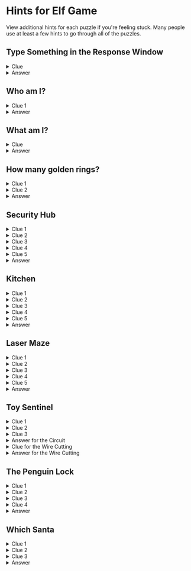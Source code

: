 # Hints for Elf Game

View additional hints for each puzzle if you're feeling stuck. Many people use at least a few hints to go through all of the puzzles.

## Type Something in the Response Window

<details><summary>Clue</summary>
<p>

The word "something" is bolded.

</p>
</details>

<details><summary>Answer</summary>
<p>

Literally type the word "something" and click Submit.

</p>
</details>

## Who am I?

<details><summary>Clue 1</summary>
<p>

The character described comes from a famous Christmas song that was introduced in 1950. The song was then adapted into a Christmas special on TV named after the character.

</p>
</details>

<details><summary>Answer</summary>
<p>

The character is Frosty the Snowman.

</p>
</details>

## What am I?

<details><summary>Clue</summary>
<p>

Think of an edible holiday "house" that often has gumdrops on the roof.

</p>
</details>
 
<details><summary>Answer</summary>
<p>

The answer is a gingerbread house.

</p>
</details>

## How many golden rings?

<details><summary>Clue 1</summary>
<p>

The dates given are the twelve days of Christmas. The question is based off the song, "The Twelve Days of Christmas." 
 
</p>
</details>

<details><summary>Clue 2</summary>
<p>

On the fifth day of Christmas, the true love gifts five golden rings. The song then continues on through days six through day twelve, and on each day, the true love continues to gift five golden rings.

</p>
</details>

<details><summary>Answer</summary>
<p>

From the 5th to the 12th days of Christmas (8 days in total), the true love gifts 5 rings on each day. The total is 8 x 5 = 40 golden rings.

</p>
</details>
 
 ## Security Hub
 
<details><summary>Clue 1</summary>
<p>

Look at main line B. There are 6 lines exiting it (3 towards the top and 3 towards the right), which means it must be the main line for the Pole Exterior, the only area with 6 cameras.

</p>
</details>

<details><summary>Clue 2</summary>
<p>

Look at the two pipes towards the top of the image that are connected by a differently colored line. Use the second note: this is how the elves connected the dormitories to the kitchen. Since the Dormitories only has 3 cameras, the branched line on the left with 4 lines cannot be for the Dormitories. So, the one on the left must be for the Kitchen, and the one on the right must be for the Dormitories.

</p>
</details>

<details><summary>Clue 3</summary>
<p>

Look at main lines A and F. They both go into a grey box, and one of the lines exiting the box is for the Dormitories. So, either A or F is the main line for the Dormitories.

The Dormitories has 3 cameras. If main line A was for the Dormitories, all 3 lines exiting would have to be from A, which means that F ends in the grey box. However, it is not possible for a line to end in a grey box. Therefore, the main line F must be the Dormitories.
 
The main line F already has 1 line branching off of it before the grey box, so to be the Dormitories with 3 cameras, F must also branch into 2 lines exiting the grey box. This means that A has one exiting line, so A has 1 camera.
 
Consequently, F is the Dormitories and A is the Sleigh Hangar.

</p>
</details>

<details><summary>Clue 4</summary>
<p>

Look at main lines C, D, and E which all feed into the other grey box. There are 3 lines exiting the grey box. Since no line can end in the box, each line exiting must belong to one main line.
 
The 4 branches at the top go to the Kitchen, from Clue 2. Since the Kitchen has 5 cameras, the main line must provide 1 extra branch to get to 5. Before the grey box, C has 0 branches, D has 1 branch, and E has 2 branches. So, D must be for the Kitchen.

</p>
</details>

<details><summary>Clue 5</summary>
<p>

That leaves main lines C and E. By deciding which of the remaining two exiting lines belong to C and D, you can pair them up to main lines that branch to 3 and 4 cameras or main lines that branch to 5 and 2 cameras.
 
Since only the Stables (3 cameras) and Toy Workshop (4 cameras) are left, main line C must branch to 3 cameras and E must branch to 4 cameras.

</p>
</details>

<details><summary>Answer</summary>
<p>

The answer is AFCEDB.
 
Sleigh Hangar: A<br>
Dormitories: F<br>
Stables: C<br>
Toy Workshop: E<br>
Kitchen: D<br>
Pole Exterior: B<br>

</p>
</details>


## Kitchen

<details><summary>Clue 1</summary>
<p>

Start with the materials in the journal, the Christmas tree drawing with a message on it and the alphabet. The message is encoded by the drawing - can you figure out how?

</p>
</details>

<details><summary>Clue 2</summary>
<p>

Notice that the number of ornaments on the tree and the number of letters in the message are the same.

</p>
</details>

<details><summary>Clue 3</summary>
<p>

Pay attention to the color and shape of each ornament. Looking at how the alphabet is written out may also help you figure out a pattern. 

</p>
</details>

<details><summary>Clue 4</summary>
<p>

Each row in the alphabet corresponds to the different ornament shape. Each column in the alphabet corresponds to a different color. So, each letter is uniquely identified by a particular ornament shape and color combination.

</p>
</details>

<details><summary>Clue 5</summary>
<p>

Use the pattern you've figured out from the materials in the journal to decode the new message. 

</p>
</details>

<details><summary>Answer</summary>
<p>

The encoded message is BRAN FLAKES AT DROP.

</p>
</details>

## Laser Maze

<details><summary>Clue 1</summary>
<p>

Look at the materials in the journal. See if you can figure out a connection between the square pattern at the top and the laser configurations.

</p>
</details>

<details><summary>Clue 2</summary>
<p>

Try out some ideas by moving Tinsel around. Most spaces won't work but if you find one that does, it will provide additional information on which squares are safe to step on.
 
Also, notice that the patterns always start and end at the top, middle, or bottom of the square. This mirrors the fact that there are 3 teddy bears on the left and 3 teddy bears on the right.

</p>
</details>

<details><summary>Clue 3</summary>
<p>

There are 5 columns in the laser maze and 5 square patterns, one above each column. This suggests that when you step on a tile in a particular column, the laser configuration you get is the pattern above that column.
 
The first tile Tinsel should go to is D. The second tile is C.

</p>
</details>

<details><summary>Clue 4</summary>
<p>

At this point, you should know how to determine exactly where each teddy bear's laser is pointing. Each teddy bear corresponds to a point on the square (top/middle/bottom and left/right). If there's a line away from that point going diagonal, then the teddy bear's laser is also pointing diagonally in the same direction. Otherwise, the teddy bear's laser is pointing straight across.
 
Using this information, you can figure out which tiles are safe to step on ahead of time.

</p>
</details>

<details><summary>Clue 5</summary>
<p>

To reach the end, you may have to go backwards and across before you can keep going towards the other side.

</p>
</details>

<details><summary>Answer</summary>
<p>

The sequence to get to the other side is: D, C, A, H, G, A, A, B, D, C.

</p>
</details>

## Toy Sentinel

<details><summary>Clue 1</summary>
<p>

Try to figure out which pieces go in the center, the corners, and the middle edges. You can do this for each piece by figuring out how many sides have wires that leave it.

</p>
</details>

<details><summary>Clue 2</summary>
<p>

The piece that looks like a grid must be in the center, because all four sides have wires that leave it.

</p>
</details>

<details><summary>Clue 3</summary>
<p>

Now figure out how each piece connects based on if there are 1 or 2 wires that leave it.

</p>
</details>

<details><summary>Answer for the Circuit</summary>
<p>

<img src="https://elf.enterprises/static/img/full-circuit.jpg">

</p>
</details>

<details><summary>Clue for the Wire Cutting</summary>
<p>

Look at the complete circuit diagram and the orientation of the battery. The motherboard is the green, square component because the others correspond to the battery, the goo gun, and the bat.

</p>
</details>


<details><summary>Answer for the Wire Cutting</summary>
<p>

The answer is the top wire.

</p>
</details>

## The Penguin Lock

<details><summary>Clue 1</summary>
<p>

Look at the map and strip of paper in the journal. The strip of paper contains unique mountains that appear just once in the map. Can you think of a way they can correspond to which letter to press for the lock?

</p>
</details>

<details><summary>Clue 2</summary>
<p>

The lock has 8 keys. They are divided around a circle similar to how a compass has various directions (N, NE, E, SE, S, SW, W, NW).

</p>
</details>

<details><summary>Clue 3</summary>
<p>

There is a penguin both in the map and on the lock. Imagine that you are going through the list of 7 mountains on the strip of paper from the penguins point of view (not from a birds-eye map view). Which directions would you take to get to each of the 7 mountains?

</p>
</details>

<details><summary>Clue 4</summary>
<p>

The first two letters are R and E.
 
</p>
</details>

<details><summary>Answer</summary>
<p>

The passcode is REVENGE.
 
</p>
</details>


## Which Santa

<details><summary>Clue 1</summary>
<p>

You will need to use information you've been told earlier in the game about Nick and Terry.

</p>
</details>

<details><summary>Clue 2</summary>
<p>

Look back at the original email that Pip sent. Read how she described Terry.

</p>
</details>

<details><summary>Clue 3</summary>
<p>

Look closely at each twin's facial features with the looking glass. Do you see something on one of them that you'd only find on Nick but not on Terry? 

</p>
</details>
 
<details><summary>Answer</summary>
<p>

The twin on the left is Nick, because there are cookie crumbs in his beard. Terry hates cookies so would never eat them.

Congratulations, you're nearly there!

</p>
</details>
